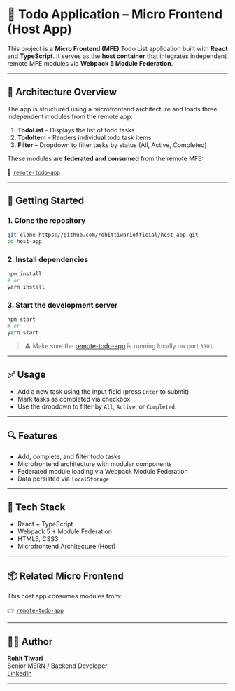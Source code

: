# 🧩 Todo Application – Micro Frontend (Host App)

This project is a **Micro Frontend (MFE)** Todo List application built with **React** and **TypeScript**. It serves as the **host container** that integrates independent remote MFE modules via **Webpack 5 Module Federation**.

---

## 🧠 Architecture Overview

The app is structured using a microfrontend architecture and loads three independent modules from the remote app:

1. **TodoList** – Displays the list of todo tasks  
2. **TodoItem** – Renders individual todo task items  
3. **Filter** – Dropdown to filter tasks by status (All, Active, Completed)

These modules are **federated and consumed** from the remote MFE:

🔗 [`remote-todo-app`](https://github.com/rohittiwariofficial/remote-todo-app)

---

## 🚀 Getting Started

### 1. Clone the repository

```bash
git clone https://github.com/rohittiwariofficial/host-app.git
cd host-app
```

### 2. Install dependencies

```bash
npm install
# or
yarn install
```

### 3. Start the development server

```bash
npm start
# or
yarn start
```

> ⚠️ Make sure the [remote-todo-app](https://github.com/rohittiwariofficial/remote-todo-app) is running locally on port `3001`.

---

## ✅ Usage

- Add a new task using the input field (press `Enter` to submit).
- Mark tasks as completed via checkbox.
- Use the dropdown to filter by `All`, `Active`, or `Completed`.

---

## 🔍 Features

- Add, complete, and filter todo tasks
- Microfrontend architecture with modular components
- Federated module loading via Webpack Module Federation
- Data persisted via `localStorage`

---

## 🔧 Tech Stack

- React + TypeScript
- Webpack 5 + Module Federation
- HTML5, CSS3
- Microfrontend Architecture (Host)

---

## 📦 Related Micro Frontend

This host app consumes modules from:

👉 [`remote-todo-app`](https://github.com/rohittiwariofficial/remote-todo-app)

---

## 🙋‍♂️ Author

**Rohit Tiwari**  
Senior MERN / Backend Developer  
[LinkedIn](https://www.linkedin.com/in/rohittiwariofficial)

---
